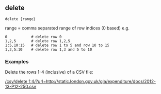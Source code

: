 ## delete

    delete {range}

range = comma separated range of row indices (0 based) e.g.

    0           # delete row 0
    1,2,5       # delete row 1,2,5 
    1:5,10:15   # delete row 1 to 5 and row 10 to 15
    1,3,5:10    # delete row 1,3 and 5 to 10

### Examples

Delete the rows 1-4 (inclusive) of a CSV file:

<a href="/csv/delete%201:4/?url=http://static.london.gov.uk/gla/expenditure/docs/2012-13-P12-250.csv">/csv/delete 1:4/?url=http://static.london.gov.uk/gla/expenditure/docs/2012-13-P12-250.csv</a>

